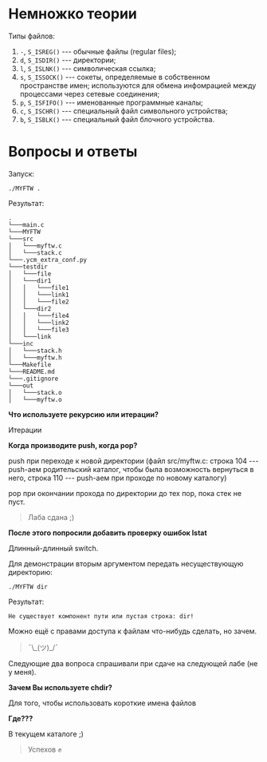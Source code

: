 # Немножко теории

Типы файлов:

1. `-`, `S_ISREG()` --- обычные файлы (regular files);
2. `d`, `S_ISDIR()` --- директории;
3. `l`, `S_ISLNK()` --- символическая ссылка;
4. `s`, `S_ISSOCK()` --- сокеты, определяемые в собственном пространстве имен;
   используются для обмена инфомрацией между процессами через сетевые
соединения;
5. `p`, `S_ISFIFO()` --- именованные программные каналы;
6. `с`, `S_ISCHR()` --- специальный файл символьного устройства;
7. `b`, `S_ISBLK()` --- специальный файл блочного устройства.


# Вопросы и ответы

Запуск:

`./MYFTW .`

Результат:

```
.
└───main.c
└───MYFTW
└───src
│   └───myftw.c
│   └───stack.c
└───.ycm_extra_conf.py
└───testdir
│   └───file
│   └───dir1
│   │   └───file1
│   │   └───link1
│   │   └───file2
│   └───dir2
│   │   └───file4
│   │   └───link2
│   │   └───file3
│   └───link
└───inc
│   └───stack.h
│   └───myftw.h
└───Makefile
└───README.md
└───.gitignore
└───out
│   └───stack.o
│   └───myftw.o
```

**Что используете рекурсию или итерации?**

Итерации

**Когда производите push, когда pop?**

push при переходе к новой директории (файл src/myftw.c: строка 104 --- push-аем
родительский каталог, чтобы была возможность вернуться в него, строка 110 ---
push-аем при проходе по новому каталогу)

pop при окончании прохода по директории до тех пор, пока стек не пуст.

> Лаба сдана ;)

**После этого попросили добавить проверку ошибок lstat**

Длинный-длинный switch.

Для демонстрации вторым аргументом передать несуществующую директорию:

`./MYFTW dir`

Результат:

`Не существует компонент пути или пустая строка: dir!`

Можно ещё с правами доступа к файлам что-нибудь сделать, но зачем.

> ¯\\\_(ツ)\_/¯

Следующие два вопроса спрашивали при сдаче на следующей лабе (не у меня).

**Зачем Вы используете chdir?**

Для того, чтобы использовать короткие имена файлов

**Где???**

В текущем каталоге ;)

> Успехов ✊
